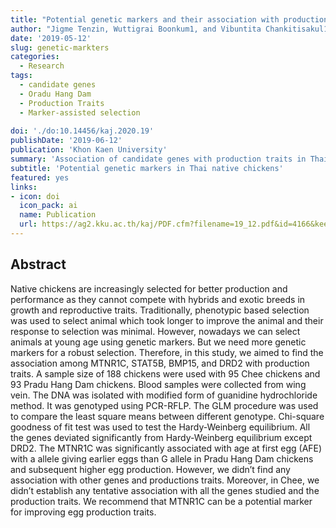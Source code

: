 ```yaml
---
title: "Potential genetic markers and their association with production traits in Thai Pradu Hang Dam and Chee native chickens"
author: "Jigme Tenzin, Wuttigrai Boonkum1, and Vibuntita Chankitisakul1"
date: '2019-05-12'
slug: genetic-markters
categories:
  - Research
tags:
  - candidate genes
  - Oradu Hang Dam
  - Production Traits
  - Marker-assisted selection
  
doi: './do:10.14456/kaj.2020.19'
publishDate: '2019-06-12'
publication: 'Khon Kaen University'
summary: 'Association of candidate genes with production traits in Thail Chee and Pradu Hang Dam chickens.'
subtitle: 'Potential genetic markers in Thai native chickens'
featured: yes
links:
- icon: doi
  icon_pack: ai
  name: Publication
  url: https://ag2.kku.ac.th/kaj/PDF.cfm?filename=19_12.pdf&id=4166&keeptrack=10
---
```


<style type="text/css">
.page-main img {
  box-shadow: 0px 0px 2px 2px rgba( 0, 0, 0, 0.2 );
  #/* ease | ease-in | ease-out | linear */
  transition: transform ease-in-out 1s;
}

.page-main img:hover {
  transform: scale(1.8);
}
</style>


## Abstract 

Native chickens are increasingly selected for better production and performance as they cannot compete with hybrids and exotic breeds in growth and reproductive traits. Traditionally, phenotypic based selection was used to select animal which took longer to improve the animal and their response to selection was minimal. However, nowadays we can select animals at young age using
genetic markers. But we need more genetic markers for a robust selection. Therefore, in this study, we aimed to find the association among MTNR1C, STAT5B, BMP15, and DRD2 with production traits. A sample size of 188 chickens were used with 95 Chee chickens and 93 Pradu Hang Dam chickens.
Blood samples were collected from wing vein. The DNA was isolated with modified form of guanidine hydrochloride method. It was genotyped using PCR-RFLP. The GLM procedure was used to compare the least square means between different genotype. Chi-square goodness of fit test was used to test the Hardy-Weinberg equilibrium. All the genes deviated significantly from Hardy-Weinberg equilibrium
except DRD2. The MTNR1C was significantly associated with age at first egg (AFE) with a allele giving earlier eggs than G allele in Pradu Hang Dam chickens and subsequent higher egg production. However, we didn’t find any association with other genes and productions traits. Moreover, in Chee, we didn’t establish any tentative association with all the genes studied and the production traits. We recommend that MTNR1C can be a potential marker for improving egg production traits. 
